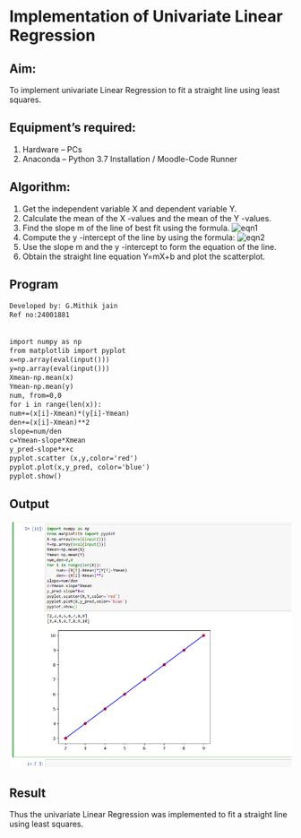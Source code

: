 # Implementation of Univariate Linear Regression
## Aim:
To implement univariate Linear Regression to fit a straight line using least squares.
## Equipment’s required:
1.	Hardware – PCs
2.	Anaconda – Python 3.7 Installation / Moodle-Code Runner
## Algorithm:
1.	Get the independent variable X and dependent variable Y.
2.	Calculate the mean of the X -values and the mean of the Y -values.
3.	Find the slope m of the line of best fit using the formula.
 ![eqn1](./eq1.jpg)
4.	Compute the y -intercept of the line by using the formula:
![eqn2](./eq2.jpg)  
5.	Use the slope m and the y -intercept to form the equation of the line.
6.	Obtain the straight line equation Y=mX+b and plot the scatterplot.
## Program
```
Developed by: G.Mithik jain
Ref no:24001881


import numpy as np
from matplotlib import pyplot
x=np.array(eval(input()))
y=np.array(eval(input()))
Xmean-np.mean(x)
Ymean-np.mean(y)
num, from=0,0
for i in range(len(x)):
num+=(x[i]-Xmean)*(y[i]-Ymean)
den+=(x[i]-Xmean)**2
slope=num/den
c=Ymean-slope*Xmean
y_pred-slope*x+c
pyplot.scatter (x,y,color='red')
pyplot.plot(x,y_pred, color='blue')
pyplot.show()

```
## Output

![alt text](<Screenshot 2024-12-23 143357.png>)
## Result
Thus the univariate Linear Regression was implemented to fit a straight line using least squares.
